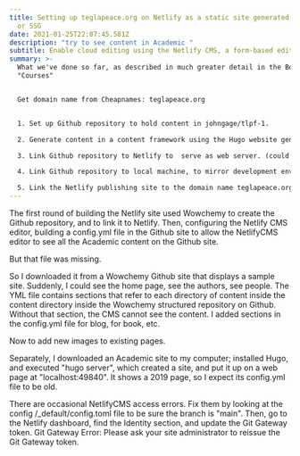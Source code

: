 ```yaml
---
title: Setting up teglapeace.org on Netlify as a static site generated web site,
  or SSG
date: 2021-01-25T22:07:45.581Z
description: "try to see content in Academic "
subtitle: Enable cloud editing using the Netlify CMS, a form-based editing tool
summary: >-
  What we've done so far, as described in much greater detail in the Book under
  "Courses"


  Get domain name from Cheapnames: teglapeace.org


  1. Set up Github repository to hold content in johngage/tlpf-1.

  2. Generate content in a content framework using the Hugo website generator together with the free, open source Wowchemy Website Builder, either on local machine or on Github.

  3. Link Github repository to Netlify to  serve as web server. (could use Github Pages or Cloudflare) following the Wowchemy instructions.

  4. Link Github repository to local machine, to mirror development environments using Git.

  5. Link the Netlify publishing site to the domain name teglapeace.org
---
```

The first round of building the Netlify site used Wowchemy to create the Github repository, and to link it to Netlify.  Then, configuring the Netlify CMS editor, building a config.yml file in the Github site to allow the NetlifyCMS editor to see all the Academic content on the Github site.

But that file was missing.

So I downloaded it from a Wowchemy Github site that displays a sample site. Suddenly, I could see the home page, see the authors, see people.  The YML file contains sections that refer to each directory of content  inside the  content directory inside the Wowchemy structured repository on Github. Without that section, the CMS cannot see the content. I added sections in the config.yml file for blog, for book, etc.

Now to add new images to existing pages.

Separately, I downloaded an Academic site to my computer; installed Hugo, and executed "hugo server", which created a site, and put it up on a web page at "localhost:49840".  It shows a 2019 page, so I expect its config.yml file to be old.

There are occasional NetlifyCMS access errors. Fix them by looking at the config /_default/config.toml file to be sure the branch is "main". Then, go to the Netlify dashboard, find the Identity section, and update the Git Gateway token.
Git Gateway Error: Please ask your site administrator to reissue the Git Gateway token.